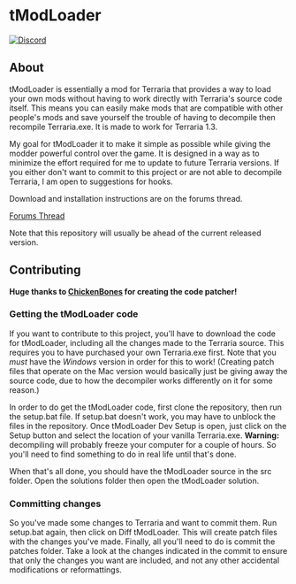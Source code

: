# tModLoader
[![Discord](https://discordapp.com/api/guilds/103110554649894912/widget.png?style=shield)](https://discord.me/tmodloader)
## About

tModLoader is essentially a mod for Terraria that provides a way to load your own mods without having to work directly with Terraria's source code itself. This means you can easily make mods that are compatible with other people's mods and save yourself the trouble of having to decompile then recompile Terraria.exe. It is made to work for Terraria 1.3.

My goal for tModLoader it to make it simple as possible while giving the modder powerful control over the game. It is designed in a way as to minimize the effort required for me to update to future Terraria versions. If you either don't want to commit to this project or are not able to decompile Terraria, I am open to suggestions for hooks.

Download and installation instructions are on the forums thread.

[Forums Thread](http://forums.terraria.org/index.php?threads/1-3-tmodloader-a-modding-api.23726/)

Note that this repository will usually be ahead of the current released version.

## Contributing

**Huge thanks to [ChickenBones](https://github.com/Chicken-Bones) for creating the code patcher!**

### Getting the tModLoader code

If you want to contribute to this project, you'll have to download the code for tModLoader, including all the changes made to the Terraria source. This requires you to have purchased your own Terraria.exe first. Note that you *must* have the *Windows* version in order for this to work! (Creating patch files that operate on the Mac version would basically just be giving away the source code, due to how the decompiler works differently on it for some reason.)

In order to do get the tModLoader code, first clone the repository, then run the setup.bat file. If setup.bat doesn't work, you may have to unblock the files in the repository. Once tModLoader Dev Setup is open, just click on the Setup button and select the location of your vanilla Terraria.exe. **Warning:** decompiling will probably freeze your computer for a couple of hours. So you'll need to find something to do in real life until that's done.

When that's all done, you should have the tModLoader source in the src folder. Open the solutions folder then open the tModLoader solution.

### Committing changes

So you've made some changes to Terraria and want to commit them. Run setup.bat again, then click on Diff tModLoader. This will create patch files with the changes you've made. Finally, all you'll need to do is commit the patches folder. Take a look at the changes indicated in the commit to ensure that only the changes you want are included, and not any other accidental modifications or reformattings. 

